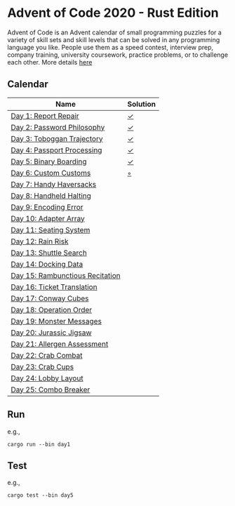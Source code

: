 # Advent of Code 2020 - Rust Edition

Advent of Code is an Advent calendar of small programming puzzles for a variety of skill sets and skill levels that can be solved in any programming language you like. People use them as a speed contest, interview prep, company training, university coursework, practice problems, or to challenge each other. More details [here](https://adventofcode.com/2020/about)

## Calendar

|Name                                                                       |Solution                  |
|---------------------------------------------------------------------------|--------------------------|
|[Day 1: Report Repair](https://adventofcode.com/2020/day/1)                |[✓](src/bin/day1.rs)      |
|[Day 2: Password Philosophy](https://adventofcode.com/2020/day/2)          |[✓](src/bin/day2.rs)      |
|[Day 3: Toboggan Trajectory](https://adventofcode.com/2020/day/3)          |[✓](src/bin/day3.rs)      |
|[Day 4: Passport Processing](https://adventofcode.com/2020/day/4)          |[✓](src/bin/day4.rs)      |
|[Day 5: Binary Boarding](https://adventofcode.com/2020/day/5)              |[✓](src/bin/day5.rs)      |
|[Day 6: Custom Customs](https://adventofcode.com/2020/day/6)               |[◦](src/bin/day6.rs)      |
|[Day 7: Handy Haversacks](https://adventofcode.com/2020/day/7)             |[ ](src/bin/day7.rs)      |
|[Day 8: Handheld Halting](https://adventofcode.com/2020/day/8)             |[ ](src/bin/day8.rs)      |
|[Day 9: Encoding Error](https://adventofcode.com/2020/day/9)               |[ ](src/bin/day9.rs)      |
|[Day 10: Adapter Array](https://adventofcode.com/2020/day/10)              |[ ](src/bin/day10.rs)     |
|[Day 11: Seating System](https://adventofcode.com/2020/day/11)             |[ ](src/bin/day11.rs)     |
|[Day 12: Rain Risk](https://adventofcode.com/2020/day/12)                  |[ ](src/bin/day12.rs)     |
|[Day 13: Shuttle Search](https://adventofcode.com/2020/day/13)             |[ ](src/bin/day13.rs)     |
|[Day 14: Docking Data](https://adventofcode.com/2020/day/14)               |[ ](src/bin/day14.rs)     |
|[Day 15: Rambunctious Recitation](https://adventofcode.com/2020/day/15)    |[ ](src/bin/day15.rs)     |
|[Day 16: Ticket Translation](https://adventofcode.com/2020/day/16)         |[ ](src/bin/day16.rs)     |
|[Day 17: Conway Cubes](https://adventofcode.com/2020/day/17)               |[ ](src/bin/day17.rs)     |
|[Day 18: Operation Order](https://adventofcode.com/2020/day/18)            |[ ](src/bin/day18.rs)     |
|[Day 19: Monster Messages](https://adventofcode.com/2020/day/19)           |[ ](src/bin/day19.rs)     |
|[Day 20: Jurassic Jigsaw](https://adventofcode.com/2020/day/20)            |[ ](src/bin/day20.rs)     |
|[Day 21: Allergen Assessment](https://adventofcode.com/2020/day/21)        |[ ](src/bin/day21.rs)     |
|[Day 22: Crab Combat](https://adventofcode.com/2020/day/22)                |[ ](src/bin/day22.rs)     |
|[Day 23: Crab Cups](https://adventofcode.com/2020/day/23)                  |[ ](src/bin/day23.rs)     |
|[Day 24: Lobby Layout](https://adventofcode.com/2020/day/24)               |[ ](src/bin/day24.rs)     |
|[Day 25: Combo Breaker](https://adventofcode.com/2020/day/25)              |[ ](src/bin/day25.rs)     |


## Run

e.g., 
```
cargo run --bin day1

```

## Test

e.g., 
```
cargo test --bin day5

```

